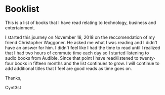 # Booklist
This is a list of books that I have read relating to technology, business and entertainment.

I started this journey on November 18, 2018 on the reccomendation of my friend Christopher Waggoner.  He asked me what I was reading and I didn't have an answer for him.  I didn't feel like I had the time to read until I realized that I had two hours of commute time each day so I started listening to audio books from Audible.  Since that point I have read/listened to twenty-four books in fifteen months and the list continues to grow.  I will continue to add additional titles that I feel are good reads as time goes on.

Thanks,

Cynt3st
